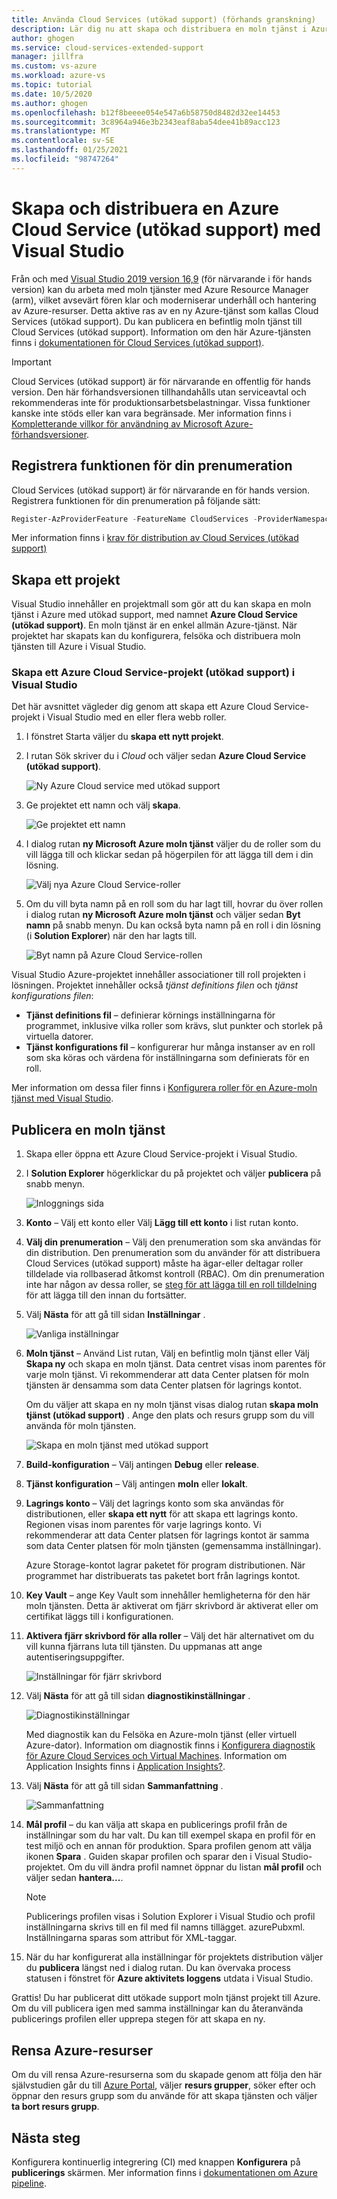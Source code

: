 ```yaml
---
title: Använda Cloud Services (utökad support) (förhands granskning)
description: Lär dig nu att skapa och distribuera en moln tjänst i Azure med hjälp av Azure Resource Manager med Visual Studio
author: ghogen
ms.service: cloud-services-extended-support
manager: jillfra
ms.custom: vs-azure
ms.workload: azure-vs
ms.topic: tutorial
ms.date: 10/5/2020
ms.author: ghogen
ms.openlocfilehash: b12f8beeee054e547a6b58750d8482d32ee14453
ms.sourcegitcommit: 3c8964a946e3b2343eaf8aba54dee41b89acc123
ms.translationtype: MT
ms.contentlocale: sv-SE
ms.lasthandoff: 01/25/2021
ms.locfileid: "98747264"
---
```

# <a name="create-and-deploy-a-azure-cloud-service-extended-support-using-visual-studio"></a>Skapa och distribuera en Azure Cloud Service (utökad support) med Visual Studio

Från och med [Visual Studio 2019 version 16,9](https://visualstudio.microsoft.com/vs/preview/) (för närvarande i för hands version) kan du arbeta med moln tjänster med Azure Resource Manager (arm), vilket avsevärt fören klar och moderniserar underhåll och hantering av Azure-resurser. Detta aktive ras av en ny Azure-tjänst som kallas Cloud Services (utökad support). Du kan publicera en befintlig moln tjänst till Cloud Services (utökad support). Information om den här Azure-tjänsten finns i [dokumentationen för Cloud Services (utökad support)](overview.md).

> [!IMPORTANT]
> Cloud Services (utökad support) är för närvarande en offentlig för hands version.
> Den här förhandsversionen tillhandahålls utan serviceavtal och rekommenderas inte för produktionsarbetsbelastningar. Vissa funktioner kanske inte stöds eller kan vara begränsade. Mer information finns i [Kompletterande villkor för användning av Microsoft Azure-förhandsversioner](https://azure.microsoft.com/support/legal/preview-supplemental-terms/).

## <a name="register-the-feature-for-your-subscription"></a>Registrera funktionen för din prenumeration
Cloud Services (utökad support) är för närvarande en för hands version. Registrera funktionen för din prenumeration på följande sätt:

```powershell
Register-AzProviderFeature -FeatureName CloudServices -ProviderNamespace Microsoft.Compute
```
Mer information finns i [krav för distribution av Cloud Services (utökad support)](deploy-prerequisite.md)

## <a name="create-a-project"></a>Skapa ett projekt

Visual Studio innehåller en projektmall som gör att du kan skapa en moln tjänst i Azure med utökad support, med namnet **Azure Cloud Service (utökad support)**. En moln tjänst är en enkel allmän Azure-tjänst. När projektet har skapats kan du konfigurera, felsöka och distribuera moln tjänsten till Azure i Visual Studio.

### <a name="to-create-an-azure-cloud-service-extended-support-project-in-visual-studio"></a>Skapa ett Azure Cloud Service-projekt (utökad support) i Visual Studio

Det här avsnittet vägleder dig genom att skapa ett Azure Cloud Service-projekt i Visual Studio med en eller flera webb roller.

1. I fönstret Starta väljer du **skapa ett nytt projekt**.

1. I rutan Sök skriver du i *Cloud* och väljer sedan **Azure Cloud Service (utökad support)**.

   ![Ny Azure Cloud service med utökad support](./media/choose-project-template.png)

1. Ge projektet ett namn och välj **skapa**.

   ![Ge projektet ett namn](./media/configure-new-project.png)

1. I dialog rutan **ny Microsoft Azure moln tjänst** väljer du de roller som du vill lägga till och klickar sedan på högerpilen för att lägga till dem i din lösning.

    ![Välj nya Azure Cloud Service-roller](./media/choose-roles.png)

1. Om du vill byta namn på en roll som du har lagt till, hovrar du över rollen i dialog rutan **ny Microsoft Azure moln tjänst** och väljer sedan **Byt namn** på snabb menyn. Du kan också byta namn på en roll i din lösning (i **Solution Explorer**) när den har lagts till.

    ![Byt namn på Azure Cloud Service-rollen](./media/new-cloud-service-rename.png)

Visual Studio Azure-projektet innehåller associationer till roll projekten i lösningen. Projektet innehåller också *tjänst definitions filen* och *tjänst konfigurations filen*:

- **Tjänst definitions fil** – definierar körnings inställningarna för programmet, inklusive vilka roller som krävs, slut punkter och storlek på virtuella datorer.
- **Tjänst konfigurations fil** – konfigurerar hur många instanser av en roll som ska köras och värdena för inställningarna som definierats för en roll.

Mer information om dessa filer finns i [Konfigurera roller för en Azure-moln tjänst med Visual Studio](https://docs.microsoft.com/visualstudio/azure/vs-azure-tools-configure-roles-for-cloud-service).

## <a name="publish-a-cloud-service"></a>Publicera en moln tjänst

1. Skapa eller öppna ett Azure Cloud Service-projekt i Visual Studio.

1. I **Solution Explorer** högerklickar du på projektet och väljer **publicera** på snabb menyn.

   ![Inloggnings sida](./media/publish-step-1.png)

1. **Konto** – Välj ett konto eller Välj **Lägg till ett konto** i list rutan konto.

1. **Välj din prenumeration** – Välj den prenumeration som ska användas för din distribution. Den prenumeration som du använder för att distribuera Cloud Services (utökad support) måste ha ägar-eller deltagar roller tilldelade via rollbaserad åtkomst kontroll (RBAC). Om din prenumeration inte har någon av dessa roller, se [steg för att lägga till en roll tilldelning](https://docs.microsoft.com/azure/role-based-access-control/role-assignments-steps) för att lägga till den innan du fortsätter.

1. Välj **Nästa** för att gå till sidan **Inställningar** .

   ![Vanliga inställningar](./media/publish-settings.png)

1. **Moln tjänst** – Använd List rutan, Välj en befintlig moln tjänst eller Välj **Skapa ny** och skapa en moln tjänst. Data centret visas inom parentes för varje moln tjänst. Vi rekommenderar att data Center platsen för moln tjänsten är densamma som data Center platsen för lagrings kontot.

   Om du väljer att skapa en ny moln tjänst visas dialog rutan **skapa moln tjänst (utökad support)** . Ange den plats och resurs grupp som du vill använda för moln tjänsten.

   ![Skapa en moln tjänst med utökad support](./media/extended-support-dialog.png)

1. **Build-konfiguration** – Välj antingen **Debug** eller **release**.

1. **Tjänst konfiguration** – Välj antingen **moln** eller **lokalt**.

1. **Lagrings konto** – Välj det lagrings konto som ska användas för distributionen, eller **skapa ett nytt** för att skapa ett lagrings konto. Regionen visas inom parentes för varje lagrings konto. Vi rekommenderar att data Center platsen för lagrings kontot är samma som data Center platsen för moln tjänsten (gemensamma inställningar).

   Azure Storage-kontot lagrar paketet för program distributionen. När programmet har distribuerats tas paketet bort från lagrings kontot.

1. **Key Vault** – ange Key Vault som innehåller hemligheterna för den här moln tjänsten. Detta är aktiverat om fjärr skrivbord är aktiverat eller om certifikat läggs till i konfigurationen.

1. **Aktivera fjärr skrivbord för alla roller** – Välj det här alternativet om du vill kunna fjärrans luta till tjänsten. Du uppmanas att ange autentiseringsuppgifter.

   ![Inställningar för fjärr skrivbord](./media/remote-desktop-configuration.png)

1. Välj **Nästa** för att gå till sidan **diagnostikinställningar** .

   ![Diagnostikinställningar](./media/diagnostics-settings.png)

   Med diagnostik kan du Felsöka en Azure-moln tjänst (eller virtuell Azure-dator). Information om diagnostik finns i [Konfigurera diagnostik för Azure Cloud Services och Virtual Machines](https://docs.microsoft.com/visualstudio/azure/vs-azure-tools-diagnostics-for-cloud-services-and-virtual-machines). Information om Application Insights finns i [Application Insights?](https://docs.microsoft.com/azure/azure-monitor/app/app-insights-overview).

1. Välj **Nästa** för att gå till sidan **Sammanfattning** .

   ![Sammanfattning](./media/publish-summary.png)

1. **Mål profil** – du kan välja att skapa en publicerings profil från de inställningar som du har valt. Du kan till exempel skapa en profil för en test miljö och en annan för produktion. Spara profilen genom att välja ikonen **Spara** . Guiden skapar profilen och sparar den i Visual Studio-projektet. Om du vill ändra profil namnet öppnar du listan **mål profil** och väljer sedan **hantera...**.

   > [!Note]
   > Publicerings profilen visas i Solution Explorer i Visual Studio och profil inställningarna skrivs till en fil med fil namns tillägget. azurePubxml. Inställningarna sparas som attribut för XML-taggar.

1. När du har konfigurerat alla inställningar för projektets distribution väljer du **publicera** längst ned i dialog rutan. Du kan övervaka process statusen i fönstret för **Azure aktivitets loggens** utdata i Visual Studio.

Grattis! Du har publicerat ditt utökade support moln tjänst projekt till Azure. Om du vill publicera igen med samma inställningar kan du återanvända publicerings profilen eller upprepa stegen för att skapa en ny.

## <a name="clean-up-azure-resources"></a>Rensa Azure-resurser

Om du vill rensa Azure-resurserna som du skapade genom att följa den här självstudien går du till [Azure Portal](https://portal.azure.com), väljer **resurs grupper**, söker efter och öppnar den resurs grupp som du använde för att skapa tjänsten och väljer **ta bort resurs grupp**.

## <a name="next-steps"></a>Nästa steg

Konfigurera kontinuerlig integrering (CI) med knappen **Konfigurera** på **publicerings** skärmen. Mer information finns i [dokumentationen om Azure pipeline](https://docs.microsoft.com/azure/devops/pipelines).
